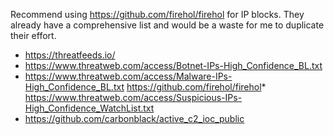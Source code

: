 Recommend using https://github.com/firehol/firehol for IP blocks. They already have a comprehensive list and would be a waste for me to duplicate their effort.

* <https://threatfeeds.io/>
* <https://www.threatweb.com/access/Botnet-IPs-High_Confidence_BL.txt>
* <https://www.threatweb.com/access/Malware-IPs-High_Confidence_BL.txt>
<https://github.com/firehol/firehol>* https://www.threatweb.com/access/Suspicious-IPs-High_Confidence_WatchList.txt
* <https://github.com/carbonblack/active_c2_ioc_public>
